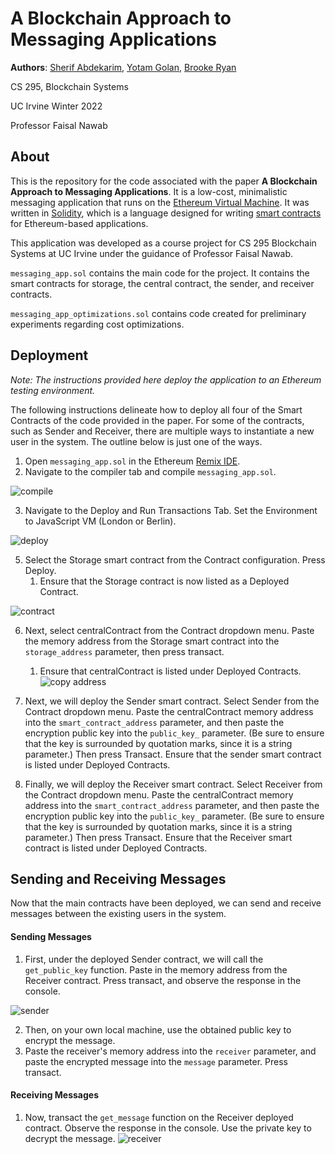 # A Blockchain Approach to Messaging Applications

**Authors**: [Sherif Abdekarim](https://github.com/sherif-abdelkarim), [Yotam Golan](https://github.com/YotamGolan), [Brooke Ryan](https://brookekryan.com/)

CS 295, Blockchain Systems 

UC Irvine Winter 2022

Professor Faisal Nawab



## About

This is the repository for the code associated with the paper **A Blockchain Approach to Messaging Applications**. It is a low-cost, minimalistic messaging application that runs on the [Ethereum Virtual Machine](https://ethereum.org/en/developers/docs/evm/). It was written in [Solidity](https://docs.soliditylang.org/en/v0.8.13/), which is a language designed for writing [smart contracts](https://ethereum.org/en/developers/docs/smart-contracts/) for Ethereum-based applications. 

This application was developed as a course project for CS 295 Blockchain Systems at UC Irvine under the guidance of Professor Faisal Nawab. 

`messaging_app.sol` contains the main code for the project. It contains the smart contracts for storage, the central contract, the sender, and receiver contracts.  

`messaging_app_optimizations.sol` contains code created for preliminary experiments regarding cost optimizations.


## Deployment

*Note: The instructions provided here deploy the application to an Ethereum testing environment.* 

The following instructions delineate how to deploy all four of the Smart Contracts of the code provided in the paper. For some of the contracts, such as Sender and Receiver, there are multiple ways to instantiate a new user in the system. The outline below is just one of the ways. 

1. Open `messaging_app.sol` in the  Ethereum [Remix IDE](https://remix.ethereum.org/).
2. Navigate to the compiler tab and compile `messaging_app.sol`.

![compile](assets/compile.png)

3. Navigate to the Deploy and Run Transactions Tab. Set the Environment to JavaScript VM (London or Berlin).

![deploy](assets/deploy.png)

5. Select the Storage smart contract from the Contract configuration. Press Deploy. 
   1. Ensure that the Storage contract is now listed as a Deployed Contract. 

![contract](assets/contract.png)

6. Next, select centralContract from the Contract dropdown menu. Paste the memory address from the Storage smart contract into the `storage_address` parameter, then press transact. 
   1. Ensure that centralContract is listed under Deployed Contracts.  ![copy address](assets/address.png)

7. Next, we will deploy the Sender smart contract. Select Sender from the Contract dropdown menu. Paste the centralContract memory address into the `smart_contract_address` parameter, and then paste the encryption public key into the `public_key_` parameter. (Be sure to ensure that the key is surrounded by quotation marks, since it is a string parameter.) Then press Transact. Ensure that the sender smart contract is listed under Deployed Contracts. 
8. Finally, we will deploy the Receiver smart contract. Select Receiver from the Contract dropdown menu. Paste the centralContract memory address into the `smart_contract_address` parameter, and then paste the encryption public key into the `public_key_` parameter. (Be sure to ensure that the key is surrounded by quotation marks, since it is a string parameter.) Then press Transact. Ensure that the Receiver smart contract is listed under Deployed Contracts. 



## Sending and Receiving Messages

Now that the main contracts have been deployed, we can send and receive messages between the existing users in the system. 

#### Sending Messages

1. First, under the deployed Sender contract, we will call the `get_public_key` function. Paste in the memory address from the Receiver contract. Press transact, and observe the response in the console. 

![sender](assets/sender.png)

2. Then, on your own local machine, use the obtained public key to encrypt the message.
3. Paste the receiver's memory address into the `receiver` parameter, and paste the encrypted message into the `message` parameter. Press transact. 

#### Receiving Messages 

1. Now, transact the `get_message` function on the Receiver deployed contract. Observe the response in the console. Use the private key to decrypt the message. ![receiver](assets/receiver.png)
